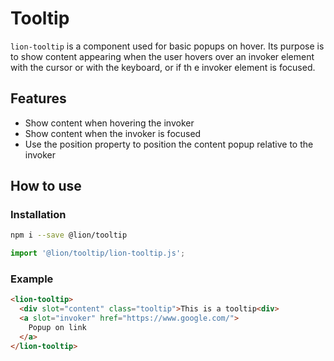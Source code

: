 # Tooltip

[//]: # 'AUTO INSERT HEADER PREPUBLISH'

`lion-tooltip` is a component used for basic popups on hover.
Its purpose is to show content appearing when the user hovers over an invoker element with the cursor or with the keyboard, or if th
e invoker element is focused.

## Features

- Show content when hovering the invoker
- Show content when the invoker is focused
- Use the position property to position the content popup relative to the invoker

## How to use

### Installation

```sh
npm i --save @lion/tooltip
```

```js
import '@lion/tooltip/lion-tooltip.js';
```

### Example

```html
<lion-tooltip>
  <div slot="content" class="tooltip">This is a tooltip<div>
  <a slot="invoker" href="https://www.google.com/">
    Popup on link
  </a>
</lion-tooltip>
```
